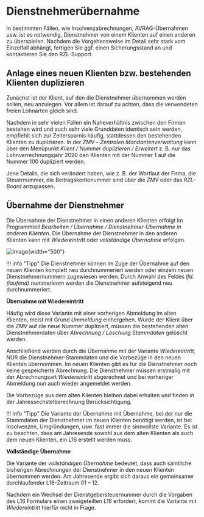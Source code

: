 # Dienstnehmerübernahme

In bestimmten Fällen, wie Insolvenzabrechnungen, AVRAG-Übernahmen usw. ist es notwendig, Dienstnehmer von einem Klienten auf einen anderen zu überspielen. Nachdem die Vorgehensweise im Detail sehr stark vom Einzelfall abhängt, fertigen Sie ggf. einen Sicherungsstand an und kontaktieren Sie den RZL-Support.

## Anlage eines neuen Klienten bzw. bestehenden Klienten duplizieren

Zunächst ist der Klient, auf den die Dienstnehmer übernommen werden sollen, neu anzulegen. Vor allem ist darauf zu achten, dass die verwendeten freien Lohnarten gleich sind.

Nachdem in sehr vielen Fällen ein Naheverhältnis zwischen den Firmen bestehen wird und auch sehr viele Grunddaten identisch sein werden, empfiehlt sich zur Zeitersparnis häufig, stattdessen den bestehenden Klienten zu duplizieren. In der *ZMV* – *Zentralen Mandantenverwaltung* kann über den Menüpunkt *Klient / Nummer duplizieren / Erweitert* z. B. nur das Lohnverrechnungsjahr 2020 den Klienten mit der Nummer 1 auf die Nummer 100 dupliziert werden.

Jene Details, die sich verändert haben, wie z. B. der Wortlaut der Firma, die Steuernummer, die Beitragskontonummer sind über die *ZMV* oder das *RZL-Board* anzupassen.

## Übernahme der Dienstnehmer

Die Übernahme der Dienstnehmer in einen anderen Klienten erfolgt im Programmteil *Bearbeiten / Übernahme / Dienstnehmer-Übernahme in anderen Klienten*. Die Übernahme der Dienstnehmer in den anderen Klienten kann mit *Wiedereintritt* oder *vollständige Übernahme* erfolgen.

![Image](<img/image513.png>){width="500"}

!!! info "Tipp"
    Die Dienstnehmer können im Zuge der Übernahme auf den neuen Klienten komplett neu durchnummeriert werden oder einzeln neuen Dienstnehmernummern zugewiesen werden. Durch Anwahl des Feldes *lfd. (laufend) nummerieren* werden die Dienstnehmer aufsteigend neu durchnummeriert.

**Übernahme mit Wiedereintritt**

Häufig wird diese Variante mit einer vorherigen Abmeldung im alten Klienten, meist mit Grund *Ummeldung* einhergehen. Wurde der Klient über die *ZMV* auf die neue Nummer dupliziert, müssen die bestehenden alten Dienstnehmerdaten über *Abrechnung / Löschung Stammdaten* gelöscht werden.

Anschließend werden durch die Übernahme mit der Variante *Wiedereintritt,* NUR die Dienstnehmer-Stammdaten und die Vorbezüge in den neuen Klienten übernommen. Im neuen Klienten gibt es für die Dienstnehmer noch keine gespeicherte Abrechnung. Die Dienstnehmer müssen erstmalig mit der Abrechnungsart *Wiedereintritt* abgerechnet und bei vorheriger Abmeldung nun auch wieder angemeldet werden.

Die Vorbezüge aus dem alten Klienten bleiben dabei erhalten und finden in der Jahressechstelberechnung Berücksichtigung.

!!! info "Tipp"
    Die Variante der Übernahme mit Übernahme, bei der nur die Stammdaten der Dienstnehmer im neuen Klienten benötigt werden, ist bei Insolvenzen, Umgründungen, usw. fast immer die sinnvollste Variante. Es ist zu beachten, dass am Jahresende sowohl aus dem alten Klienten als auch dem neuen Klienten, ein L16 erstellt werden muss.

**Vollständige Übernahme**

Die Variante der *vollständigen Übernahme* bedeutet, dass auch sämtliche bisherigen Abrechnungen der Dienstnehmer in den neuen Klienten übernommen werden. Am Jahresende ergibt sich daraus ein gemeinsamer durchlaufender L16-Zeitraum 01 – 12.

Nachdem ein Wechsel der Dienstgebersteuernummer durch die Vorgaben des L16 Formulars einen zweigeteilten L16 erfordert, kommt die Variante mit *Wiedereintritt* hierfür nicht in Frage.